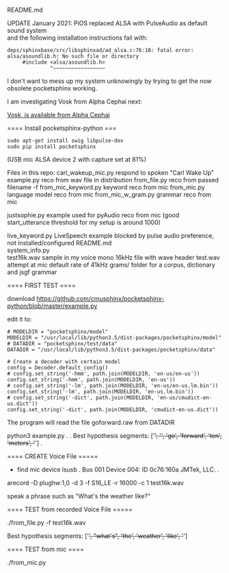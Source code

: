 README.md

UPDATE January 2021: PiOS replaced ALSA with PulseAudio as default sound system  
and the following installation instructions fail with:
```
deps/sphinxbase/src/libsphinxad/ad_alsa.c:76:10: fatal error: alsa/asoundlib.h: No such file or directory
     #include <alsa/asoundlib.h>
              ^~~~~~~~~~~~~~~~~~
```
I don't want to mess up my system unknowingly by trying to get the now obsolete pocketsphinx working.

I am investigating Vosk from Alpha Cephai next:

[Vosk, is available from Alpha Cephai](https://alphacephei.com/en/#opensource)


==== Install pocketsphinx-python ===

```
sudo apt-get install swig libpulse-dev
sudo pip install pocketsphinx
```

(USB mic ALSA device 2 with capture set at 81%)


Files in this repo:
carl_wakeup_mic.py   respond to spoken "Carl Wake Up"
example.py           reco from wav file in distribution
from_file.py         reco from passed filename  -f
from_mic_keyword.py  keyword reco from mic
from_mic.py          language model reco from mic
from_mic_w_gram.py   grammar reco from mic

justsophie.py        example used for pyAudio reco from mic
                     (good start_utterance threshold for my setup is around 1000)

live_keyword.py      LiveSpeech example blocked by pulse audio preference, not installed/configured
README.md  
system_info.py  
test16k.wav          sample in my voice mono 16kHz file with wave header
test.wav             attempt at mic default rate of 41kHz
grams/               folder for a corpus, dictionary and jsgf grammar 


==== FIRST TEST ====

download https://github.com/cmusphinx/pocketsphinx-python/blob/master/example.py

edit it to: 
 
``` 
# MODELDIR = "pocketsphinx/model"
MODELDIR = "/usr/local/lib/python3.5/dist-packages/pocketsphinx/model"
# DATADIR = "pocketsphinx/test/data"
DATADIR = "/usr/local/lib/python3.5/dist-packages/pocketsphinx/data"

# Create a decoder with certain model
config = Decoder.default_config()
# config.set_string('-hmm', path.join(MODELDIR, 'en-us/en-us'))
config.set_string('-hmm', path.join(MODELDIR, 'en-us'))
# config.set_string('-lm', path.join(MODELDIR, 'en-us/en-us.lm.bin'))
config.set_string('-lm', path.join(MODELDIR, 'en-us.lm.bin'))
# config.set_string('-dict', path.join(MODELDIR, 'en-us/cmudict-en-us.dict'))
config.set_string('-dict', path.join(MODELDIR, 'cmudict-en-us.dict'))
``` 

The program will read the file goforward.raw from DATADIR


python3 example.py
.
.
Best hypothesis segments:  ['<s>', '<sil>', 'go', 'forward', 'ten', 'meters', '</s>']
.

==== CREATE Voice File =====
* find mic device
lsusb
.
Bus 001 Device 004: ID 0c76:160a JMTek, LLC. 
.

arecord -D plughw:1,0 -d 3 -f S16_LE -r 16000 -c 1 test16k.wav

speak a phrase such as "What's the weather like?"

==== TEST from recorded Voice File =====

./from_file.py -f test16k.wav

Best hypothesis segments:  ['<s>', "what's", 'the', 'weather', 'like', '</s>']

==== TEST from mic ====

./from_mic.py



